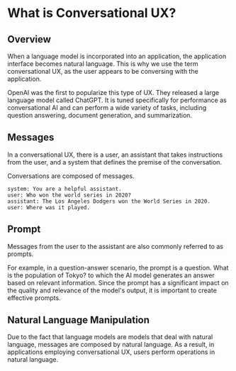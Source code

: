 # What is Conversational UX?

## Overview

When a language model is incorporated into an application, the application interface becomes natural language.
This is why we use the term conversational UX, as the user appears to be conversing with the application.

OpenAI was the first to popularize this type of UX. They released a large language model called ChatGPT.
It is tuned specifically for performance as conversational AI and can perform a wide variety of tasks, including question answering, document generation, and summarization.

## Messages

In a conversational UX, there is a user, an assistant that takes instructions from the user, and a system that defines the premise of the conversation.

Conversations are composed of messages.

```
system: You are a helpful assistant.
user: Who won the world series in 2020?
assistant: The Los Angeles Dodgers won the World Series in 2020.
user: Where was it played.
```

## Prompt

Messages from the user to the assistant are also commonly referred to as prompts.

For example, in a question-answer scenario, the prompt is a question. What is the population of Tokyo? to which the AI model generates an answer based on relevant information. Since the prompt has a significant impact on the quality and relevance of the model's output, it is important to create effective prompts.

## Natural Language Manipulation

Due to the fact that language models are models that deal with natural language, messages are composed by natural language. As a result, in applications employing conversational UX, users perform operations in natural language.
